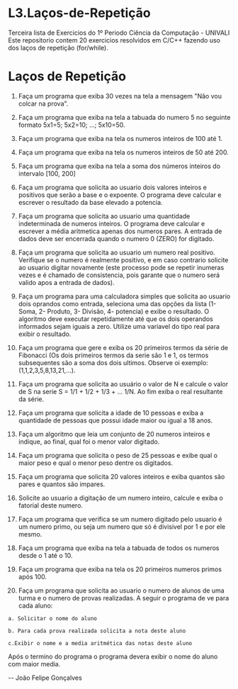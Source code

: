 L3.Laços-de-Repetição
=====================

Terceira lista de Exercicios do 1º Periodo Ciência da Computação - UNIVALI
Este repositorio contem 20 exercicios resolvidos em C/C++ fazendo uso dos laços de repetição (for/while).

Laços de Repetição
==================
1. Faça um programa que exiba 30 vezes na tela a mensagem "Não vou colcar na prova".

2. Faça um programa que exiba na tela a tabuada do numero 5 no seguinte formato 5x1=5; 5x2=10; ...; 5x10=50.

3. Faça um programa que exiba na tela os numeros inteiros de 100 até 1.

4. Faça um programa que exiba na tela os numeros inteiros de 50 até 200.

5. Faça um programa que exiba na tela a soma dos números inteiros do intervalo [100, 200]

6. Faça um programa que solicita ao usuario dois valores inteiros e positivos que serão a base e o expoente. O programa deve calcular e escrever o resultado da base elevado a potencia.

7. Faça um programa que solicita ao usuario uma quantidade indeterminada de numeros inteiros. O programa deve calcular e escrever a média aritmetica apenas dos numeros pares. A entrada de dados deve ser encerrada quando o numero 0 (ZERO) for digitado.

8. Faça um programa que solicita ao usuario um numero real positivo. Verifique se o numero é realmente positivo, e em caso contrario solicite ao usuario digitar novamente (este processo pode se repetir inumeras vezes e é chamado de consistencia, pois garante que o numero será valido apos a entrada de dados).

9. Faça um programa para uma calculadora simples que solicita ao usuario dois oprandos como entrada, seleciona uma das opções da lista (1- Soma, 2- Produto, 3- Divisão, 4- potencia) e exibe o resultado. O algoritmo deve executar repetidamente até que os dois operandos informados sejam iguais a zero. Utilize uma variavel do tipo real para exibir o resultado.

10. Faça um programa que gere e exiba os 20 primeiros termos da série de Fibonacci (Os dois primeiros termos da serie são 1 e 1, os termos subsequentes são a soma dos dois ultimos. Observe oi exemplo: (1,1,2,3,5,8,13,21,...).

11. Faça um programa que solicita ao usuário o valor de N e calcule o valor de S na serie S = 1/1 + 1/2 + 1/3 + ... 1/N. Ao fim exiba o real resultante da série.

12. Faça um programa que solicita a idade de 10 pessoas e exiba a quantidade de pessoas que possui idade maior ou igual a 18 anos.

13. Faça um algoritmo que leia um conjunto de 20 numeros inteiros e indique, ao final, qual foi o menor valor digitado.

14. Faça um programa que solicita o peso de 25 pessoas e exibe qual o maior peso e qual o menor peso dentre os digitados.

15. Faça um programa que solicita 20 valores inteiros e exiba quantos são pares e quantos são impares.

16. Solicite ao usuario a digitação de um numero inteiro, calcule e exiba o fatorial deste numero.

17. Faça um programa que verifica se um numero digitado pelo usuario é um numero primo, ou seja um numero que só é divisivel por 1 e por ele mesmo.

18. Faça um programa que exiba na tela a tabuada de todos os numeros desde o 1 até o 10.

19.  Faça um programa que exiba na tela os 20 primeiros numeros primos após 100.

20.  Faça um programa que solicita ao usuario o numero de alunos de uma turma e o numero de provas realizadas. A seguir o programa de ve para cada aluno:

    a. Solicitar o nome do aluno

    b. Para cada prova realizada solicita a nota deste aluno
    
    c.Exibir o nome e a media aritmética das notas deste aluno
    
Após o termino do programa o programa devera exibir o nome do aluno com maior media.

--
João Felipe Gonçalves
